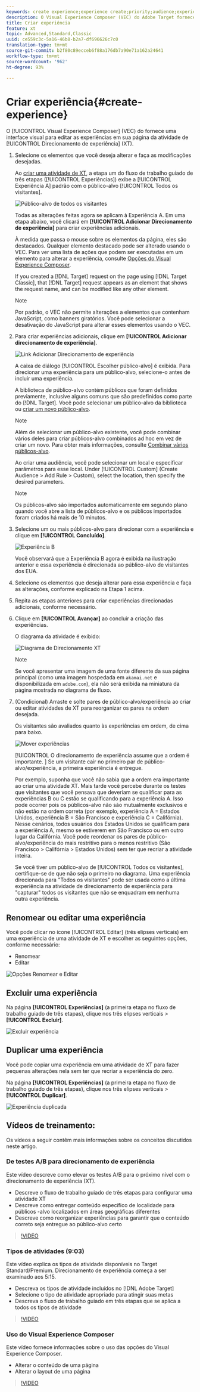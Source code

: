 ```yaml
---
keywords: create experience;experience create;priority;audience;experience;visual experience composer
description: O Visual Experience Composer (VEC) do Adobe Target fornece uma interface visual para editar as experiências em sua página da atividade de Direcionamento de experiência (XT).
title: Criar experiência
feature: xt
topic: Advanced,Standard,Classic
uuid: ce559c3c-5a16-46b8-b2a7-df696626c7c0
translation-type: tm+mt
source-git-commit: b2f80c89ecceb6f88a176db7a90e71a162a24641
workflow-type: tm+mt
source-wordcount: '962'
ht-degree: 93%

---
```



# Criar experiência{#create-experience}

O [!UICONTROL Visual Experience Composer] (VEC) do fornece uma interface visual para editar as experiências em sua página da atividade de [!UICONTROL Direcionamento de experiência] (XT).

1. Selecione os elementos que você deseja alterar e faça as modificações desejadas.

   Ao [criar uma atividade de XT](/help/c-activities/t-experience-target/t-xt-create/xt-create.md), a etapa um do fluxo de trabalho guiado de três etapas ([!UICONTROL Experiências]) exibe a [!UICONTROL Experiência A] padrão com o público-alvo [!UICONTROL Todos os visitantes].

   ![Público-alvo de todos os visitantes](/help/c-activities/t-experience-target/t-xt-create/assets/all-visitors.png)

   Todas as alterações feitas agora se aplicam à Experiência A. Em uma etapa abaixo, você clicará em **[!UICONTROL Adicionar Direcionamento de experiência]** para criar experiências adicionais.

   À medida que passa o mouse sobre os elementos da página, eles são destacados. Qualquer elemento destacado pode ser alterado usando o VEC. Para ver uma lista de ações que podem ser executadas em um elemento para alterar a experiência, consulte [Opções do Visual Experience Composer](/help/c-experiences/c-visual-experience-composer/viztarget-options.md).

   If you created a [!DNL Target] request on the page using [!DNL Target Classic], that [!DNL Target] request appears as an element that shows the request name, and can be modified like any other element.

   >[!NOTE]
   >
   >Por padrão, o VEC não permite alterações a elementos que contenham JavaScript, como banners giratórios. Você pode selecionar a desativação do JavaScript para alterar esses elementos usando o VEC.

1. Para criar experiências adicionais, clique em **[!UICONTROL Adicionar direcionamento de experiência]**.

   ![Link Adicionar Direcionamento de experiência](/help/c-activities/t-experience-target/t-xt-create/assets/add-experience-targeting.png)

   A caixa de diálogo [!UICONTROL Escolher público-alvo] é exibida. Para direcionar uma experiência para um público-alvo, selecione-o antes de incluir uma experiência.

   A biblioteca de público-alvo contém públicos que foram definidos previamente, inclusive alguns comuns que são predefinidos como parte do [!DNL Target]. Você pode selecionar um público-alvo da biblioteca ou [criar um novo público-alvo](../../../c-target/c-audiences/audiences.md#concept_65BE870D290E412D8BBF557EEA67C271).

   >[!NOTE]
   >
   >Além de selecionar um público-alvo existente, você pode combinar vários deles para criar públicos-alvo combinados ad hoc em vez de criar um novo. Para obter mais informações, consulte [Combinar vários públicos-alvo](../../../c-target/combining-multiple-audiences.md#concept_A7386F1EA4394BD2AB72399C225981E5).

   Ao criar uma audiência, você pode selecionar um local e especificar parâmetros para esse local. Under [!UICONTROL Custom] (Create Audience > Add Rule > Custom), select the location, then specify the desired parameters.

   >[!NOTE]
   >
   >Os públicos-alvo são importados automaticamente em segundo plano quando você abre a lista de públicos-alvo e os públicos importados foram criados há mais de 10 minutos.

1. Selecione um ou mais públicos-alvo para direcionar com a experiência e clique em **[!UICONTROL Concluído]**.

   ![Experiência B](/help/c-activities/t-experience-target/t-xt-create/assets/experience-b.png)

   Você observará que a Experiência B agora é exibida na ilustração anterior e essa experiência é direcionada ao público-alvo de visitantes dos EUA.

1. Selecione os elementos que deseja alterar para essa experiência e faça as alterações, conforme explicado na Etapa 1 acima.

1. Repita as etapas anteriores para criar experiências direcionadas adicionais, conforme necessário.

1. Clique em **[!UICONTROL Avançar]** ao concluir a criação das experiências.

   O diagrama da atividade é exibido:

   ![Diagrama de Direcionamento XT](/help/c-activities/t-experience-target/t-xt-create/assets/xt_diagram-new.png)

   >[!NOTE]
   >
   >Se você apresentar uma imagem de uma fonte diferente da sua página principal (como uma imagem hospedada em `akamai.net` e disponibilizada em `adobe.com`), ela não será exibida na miniatura da página mostrada no diagrama de fluxo.

1. (Condicional) Arraste e solte pares de público-alvo/experiência ao criar ou editar atividades de XT para reorganizar os pares na ordem desejada.

   Os visitantes são avaliados quanto às experiências em ordem, de cima para baixo.

   ![Mover experiências](/help/c-activities/t-experience-target/t-xt-create/assets/move_experiences-new.png)

   [!UICONTROL O direcionamento de experiência assume que a ordem é importante. ] Se um visitante cair no primeiro par de público-alvo/experiência, a primeira experiência é entregue.

   Por exemplo, suponha que você não sabia que a ordem era importante ao criar uma atividade XT. Mais tarde você percebe durante os testes que visitantes que você pensava que deveriam se qualificar para as experiências B ou C estão se qualificando para a experiência A. Isso pode ocorrer pois os públicos-alvo não são mutualmente exclusivos e não estão na ordem correta (por exemplo, experiência A = Estados Unidos, experiência B = São Francisco e experiência C = Califórnia). Nesse cenários, todos usuários dos Estados Unidos se qualificam para a experiência A, mesmo se estiverem em São Francisco ou em outro lugar da Califórnia. Você pode reordenar os pares de público-alvo/experiência do mais restritivo para o menos restritivo (São Francisco > Califórnia > Estados Unidos) sem ter que recriar a atividade inteira.

   Se você tiver um público-alvo de [!UICONTROL Todos os visitantes], certifique-se de que não seja o primeiro no diagrama. Uma experiência direcionada para &quot;Todos os visitantes&quot; pode ser usada como a última experiência na atividade de direcionamento de experiência para &quot;capturar&quot; todos os visitantes que não se enquadram em nenhuma outra experiência.

## Renomear ou editar uma experiência

Você pode clicar no ícone [!UICONTROL Editar] (três elipses verticais) em uma experiência de uma atividade de XT e escolher as seguintes opções, conforme necessário:

* Renomear
* Editar

![Opções Renomear e Editar](/help/c-activities/t-experience-target/t-xt-create/assets/experience_edit-new.png)

## Excluir uma experiência

Na página **[!UICONTROL Experiências]** (a primeira etapa no fluxo de trabalho guiado de três etapas), clique nos três elipses verticais > **[!UICONTROL Excluir]**.

![Excluir experiência](/help/c-activities/t-experience-target/t-xt-create/assets/delete-experience.png)

## Duplicar uma experiência

Você pode copiar uma experiência em uma atividade de XT para fazer pequenas alterações nela sem ter que recriar a experiência do zero.

Na página **[!UICONTROL Experiências]** (a primeira etapa no fluxo de trabalho guiado de três etapas), clique nos três elipses verticais > **[!UICONTROL Duplicar]**.

![Experiência duplicada](/help/c-activities/t-experience-target/t-xt-create/assets/duplicate_experience-new.png)

## Vídeos de treinamento:

Os vídeos a seguir contêm mais informações sobre os conceitos discutidos neste artigo.

### De testes A/B para direcionamento de experiência

Este vídeo descreve como elevar os testes A/B para o próximo nível com o direcionamento de experiência (XT).

* Descreve o fluxo de trabalho guiado de três etapas para configurar uma atividade XT
* Descreve como entregar conteúdo específico de localidade para públicos -alvo localizados em áreas geográficas diferentes
* Descreve como reorganizar experiências para garantir que o conteúdo correto seja entregue ao público-alvo certo

>[!VIDEO](https://video.tv.adobe.com/v/22418/)

### Tipos de atividades (9:03)

Este vídeo explica os tipos de atividade disponíveis no Target Standard/Premium. Direcionamento de experiência começa a ser examinado aos 5:15.

* Descreva os tipos de atividade incluídos no [!DNL Adobe Target]
* Selecione o tipo de atividade apropriado para atingir suas metas
* Descreva o fluxo de trabalho guiado em três etapas que se aplica a todos os tipos de atividade

>[!VIDEO](https://video.tv.adobe.com/v/17386)

### Uso do Visual Experience Composer

Este vídeo fornece informações sobre o uso das opções do Visual Experience Composer.

* Alterar o conteúdo de uma página
* Alterar o layout de uma página

>[!VIDEO](https://video.tv.adobe.com/v/17399)